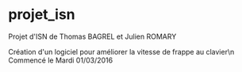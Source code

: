 # projet_isn
Projet d'ISN de Thomas BAGREL et Julien ROMARY

Création d'un logiciel pour améliorer la vitesse de frappe au clavier\n
Commencé le Mardi 01/03/2016
